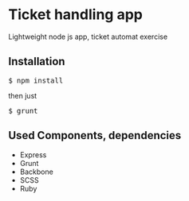 <h1>Ticket handling app</h1>

Lightweight node js app, ticket automat exercise

<h2>Installation</h2>

<div class="highlight highlight-bash">
<pre>$ npm install</pre>
</div>

then just 

<div class="highlight highlight-bash">
<pre>$ grunt</pre>
</div>

<h2>Used Components, dependencies</h2>

<ul>
<li>Express</li>
<li>Grunt</li>
<li>Backbone</li>
<li>SCSS</li>
<li>Ruby</li>
</ul>
